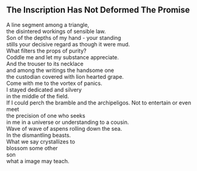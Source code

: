 The Inscription Has Not Deformed The Promise
--------------------------------------------
A line segment among a triangle,  
the disintered workings of sensible law.  
Son of the depths of my hand - your standing  
stills your decisive regard as though it were mud.  
What filters the props of purity?  
Coddle me and let my substance appreciate.  
And the trouser to its necklace  
and among the writings the handsome one  
the custodian covered with lion hearted grape.  
Come with me to the vortex of panics.  
I stayed dedicated and silvery  
in the middle of the field.  
If I could perch the bramble and the archipeligos. Not to entertain or even meet  
the precision of one who seeks  
in me in a universe or understanding to a cousin.  
Wave of wave of aspens rolling down the sea.  
In the dismantling beasts.  
What we say crystallizes to  
blossom some other  
son  
what a image may teach.  
